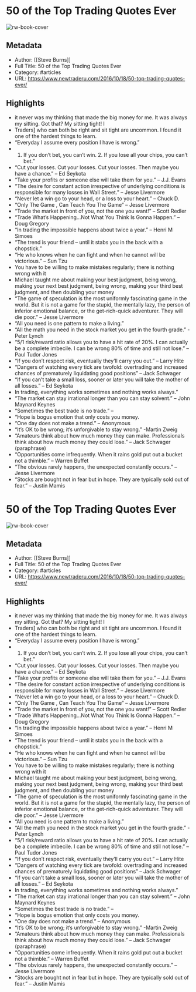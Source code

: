 # 50 of the Top Trading Quotes Ever

![rw-book-cover](https://readwise-assets.s3.amazonaws.com/static/images/article0.00998d930354.png)

## Metadata
- Author: [[Steve Burns]]
- Full Title: 50 of the Top Trading Quotes Ever
- Category: #articles
- URL: https://www.newtraderu.com/2016/10/18/50-top-trading-quotes-ever/

## Highlights
- it never was my thinking that made the big money for me. It was always my sitting. Got that? My sitting tight! I
- Traders] who can both be right and sit tight are uncommon. I found it one of the hardest things to learn.
- “Everyday I assume every position I have is wrong.”
- 1. If you don’t bet, you can’t win. 2. If you lose all your chips, you can’t bet.”
- “Cut your losses. Cut your losses. Cut your losses. Then maybe you have a chance.” – Ed Seykota
- “Take your profits or someone else will take them for you.” – J.J. Evans
- “The desire for constant action irrespective of underlying conditions is responsible for many losses in Wall Street.” – Jesse Livermore
- “Never let a win go to your head, or a loss to your heart.” – Chuck D.
- “Only The Game , Can Teach You The Game” – Jesse Livermore
- “Trade the market in front of you, not the one you want!” – Scott Redler
- “Trade What’s Happening…Not What You Think Is Gonna Happen.” – Doug Gregory
- “In trading the impossible happens about twice a year.” – Henri M Simoes
- “The trend is your friend – until it stabs you in the back with a chopstick.”
- “He who knows when he can fight and when he cannot will be victorious.” – Sun Tzu
- You have to be willing to make mistakes regularly; there is nothing wrong with it
- Michael taught me about making your best judgment, being wrong, making your next best judgment, being wrong, making your third best judgment, and then doubling your money
- “The game of speculation is the most uniformly fascinating game in the world. But it is not a game for the stupid, the mentally lazy, the person of inferior emotional balance, or the get-rich-quick adventurer. They will die poor.” – Jesse Livermore
- “All you need is one pattern to make a living.”
- “All the math you need in the stock market you get in the fourth grade.” -Peter Lynch
- “5/1 risk/reward ratio allows you to have a hit rate of 20%. I can actually be a complete imbecile. I can be wrong 80% of time and still not lose.” – Paul Tudor Jones
- “If you don’t respect risk, eventually they’ll carry you out.” – Larry Hite
- “Dangers of watching every tick are twofold: overtrading and increased chances of prematurely liquidating good positions” – Jack Schwager
- “If you can’t take a small loss, sooner or later you will take the mother of all losses.” – Ed Seykota
- In trading, everything works sometimes and nothing works always.”
- “The market can stay irrational longer than you can stay solvent.” – John Maynard Keynes
- “Sometimes the best trade is no trade.” –
- “Hope is bogus emotion that only costs you money.
- “One day does not make a trend.” – Anonymous
- “It’s OK to be wrong; it’s unforgivable to stay wrong.” -Martin Zweig
- “Amateurs think about how much money they can make. Professionals think about how much money they could lose.” – Jack Schwager (paraphrase)
- “Opportunities come infrequently. When it rains gold put out a bucket not a thimble.” – Warren Buffet
- “The obvious rarely happens, the unexpected constantly occurs.” – Jesse Livermore
- “Stocks are bought not in fear but in hope. They are typically sold out of fear.” – Justin Mamis
# 50 of the Top Trading Quotes Ever

![rw-book-cover](https://readwise-assets.s3.amazonaws.com/static/images/article0.00998d930354.png)

## Metadata
- Author: [[Steve Burns]]
- Full Title: 50 of the Top Trading Quotes Ever
- Category: #articles
- URL: https://www.newtraderu.com/2016/10/18/50-top-trading-quotes-ever/

## Highlights
- it never was my thinking that made the big money for me. It was always my sitting. Got that? My sitting tight! I
- Traders] who can both be right and sit tight are uncommon. I found it one of the hardest things to learn.
- “Everyday I assume every position I have is wrong.”
- 1. If you don’t bet, you can’t win. 2. If you lose all your chips, you can’t bet.”
- “Cut your losses. Cut your losses. Cut your losses. Then maybe you have a chance.” – Ed Seykota
- “Take your profits or someone else will take them for you.” – J.J. Evans
- “The desire for constant action irrespective of underlying conditions is responsible for many losses in Wall Street.” – Jesse Livermore
- “Never let a win go to your head, or a loss to your heart.” – Chuck D.
- “Only The Game , Can Teach You The Game” – Jesse Livermore
- “Trade the market in front of you, not the one you want!” – Scott Redler
- “Trade What’s Happening…Not What You Think Is Gonna Happen.” – Doug Gregory
- “In trading the impossible happens about twice a year.” – Henri M Simoes
- “The trend is your friend – until it stabs you in the back with a chopstick.”
- “He who knows when he can fight and when he cannot will be victorious.” – Sun Tzu
- You have to be willing to make mistakes regularly; there is nothing wrong with it
- Michael taught me about making your best judgment, being wrong, making your next best judgment, being wrong, making your third best judgment, and then doubling your money
- “The game of speculation is the most uniformly fascinating game in the world. But it is not a game for the stupid, the mentally lazy, the person of inferior emotional balance, or the get-rich-quick adventurer. They will die poor.” – Jesse Livermore
- “All you need is one pattern to make a living.”
- “All the math you need in the stock market you get in the fourth grade.” -Peter Lynch
- “5/1 risk/reward ratio allows you to have a hit rate of 20%. I can actually be a complete imbecile. I can be wrong 80% of time and still not lose.” – Paul Tudor Jones
- “If you don’t respect risk, eventually they’ll carry you out.” – Larry Hite
- “Dangers of watching every tick are twofold: overtrading and increased chances of prematurely liquidating good positions” – Jack Schwager
- “If you can’t take a small loss, sooner or later you will take the mother of all losses.” – Ed Seykota
- In trading, everything works sometimes and nothing works always.”
- “The market can stay irrational longer than you can stay solvent.” – John Maynard Keynes
- “Sometimes the best trade is no trade.” –
- “Hope is bogus emotion that only costs you money.
- “One day does not make a trend.” – Anonymous
- “It’s OK to be wrong; it’s unforgivable to stay wrong.” -Martin Zweig
- “Amateurs think about how much money they can make. Professionals think about how much money they could lose.” – Jack Schwager (paraphrase)
- “Opportunities come infrequently. When it rains gold put out a bucket not a thimble.” – Warren Buffet
- “The obvious rarely happens, the unexpected constantly occurs.” – Jesse Livermore
- “Stocks are bought not in fear but in hope. They are typically sold out of fear.” – Justin Mamis
